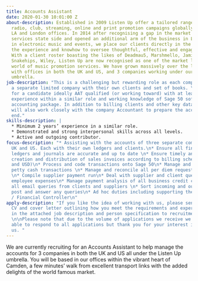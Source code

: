```yaml
---
title: Accounts Assistant
date: 2020-01-30 10:01:00 Z
about-description: Established in 2009 Listen Up offer a tailored range of bespoke
  radio, club, streaming, online and print promotion campaigns globally through our
  LA and London offices. In 2014 after recognising a gap in the market we moved our
  services state side and opened an additional arm of the business in LA. Specialising
  in electronic music and events, we place our clients directly in the spotlight with
  the experience and knowhow to oversee thoughtful, effective and engaging campaigns.
  With a client roster boasting the likes of Deadmau5, Marshmello, Jamie Jones, Tiesto,
  Snakehips, Wiley, Listen Up are now recognised as one of the market leaders in the
  world of music promotion services. We have grown massively over the last 10 years
  with offices in both the UK and US, and 3 companies working under our Listen Up
  umbrella.
job-description: "This is a challenging but rewarding role as each company works as
  a separate limited company with their own clients and set of books. \n\nWe are looking
  for a candidate ideally AAT qualified (or working toward) with at least 2 years’
  experience within a similar role and working knowledge of Sage 50 software or similar
  accounting package. In addition to billing clients and other key data entry, you
  will also work closely with the company Accountant to prepare the accounts for month
  end."
skills-description: |
  * Minimum 2 years’ experience in a similar role.
  * Demonstrated and strong interpersonal skills across all levels.
  * Active and outgoing contributor.
focus-description: "* Assisting with the accounts of three separate companies in the
  UK and US. Each with their own ledgers and clients.\n* Ensure all finance workbooks,
  ledgers and journals are accurate and up to date \n* Ensure timely and accurate
  creation and distribution of sales invoices according to billing schedules (GBP
  and USD)\n* Process and code transactions onto Sage 50\n* Manage and reconcile all
  petty cash transactions \n* Manage and reconcile all per diem requests (multi-currency)
  \n* Compile supplier payment run\n* Deal with supplier and client queries\n* Process
  employee expenses\n* Manage payment analysis of all business credit cards\n* Answer
  all email queries from clients and suppliers \n* Sort incoming and outgoing daily
  post and answer any queries\n* Ad hoc duties including supporting the Bookkeeper
  / Financial Controller\n"
apply-description: "If you like the idea of working with us, please send through your
  CV and cover letter outlining how you meet the requirements and experience detailed
  in the attached job description and person specification to recruitment@listen-up.biz.
  \n\nPlease note that due to the volume of applications we receive we may not be
  able to respond to all applications but thank you for your interest in working with
  us. "
---
```


We are currently recruiting for an Accounts Assistant to help manage the accounts for 3 companies in both the UK and US all under the Listen Up umbrella. You will be based in our offices within the vibrant heart of Camden, a few minutes’ walk from excellent transport links with the added delights of the world famous market.